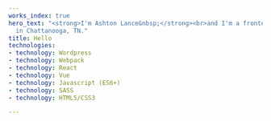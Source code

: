 ```yaml
---
works_index: true
hero_text: "<strong>I'm Ashton Lance&nbsp;</strong><br>and I'm a frontend developer
  in Chattanooga, TN."
title: Hello
technologies:
- technology: Wordpress
- technology: Webpack
- technology: React
- technology: Vue
- technology: Javascript (ES6+)
- technology: SASS
- technology: HTML5/CSS3

---
```

<Hero :text="$page.frontmatter.hero_text" />
<WorksList />